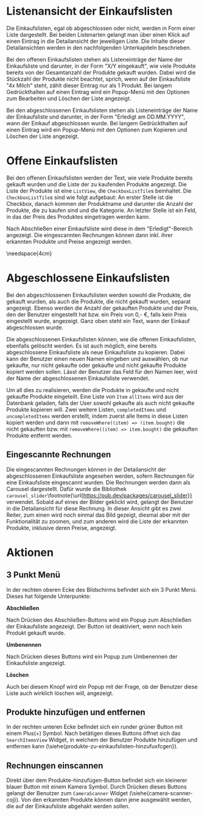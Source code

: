 # Listenansicht der Einkaufslisten

Die Einkaufslisten, egal ob abgeschlossen oder nicht, werden in Form einer Liste dargestellt.
Bei beiden Listenarten gelangt man über einen Klick auf einen Eintrag in die Detailansicht der jeweiligen
Liste. Die Inhalte dieser Detailansichten werden in den nachfolgenden Unterkapiteln beschrieben.

Bei den offenen Einkaufslisten stehen als Listeneinträge der Name der Einkaufsliste und darunter,
in der Form "X/Y eingekauft", wie viele Produkte bereits von der Gesamtanzahl der Produkte gekauft wurden.
Dabei wird die Stückzahl der Produkte nicht beachtet, sprich, wenn auf der Einkaufsliste "4x Milch" steht,
zählt dieser Eintrag nur als 1 Produkt. Bei langem Gedrückthalten auf einen Eintrag wird ein Popup-Menü mit
den Optionen zum Bearbeiten und Löschen der Liste angezeigt. 

Bei den abgeschlossenen Einkaufslisten stehen als Listeneinträge der Name der Einkaufsliste und darunter,
in der Form "Erledigt am DD.MM.YYYY", wann der Einkauf abgeschlossen wurde. Bei langem Gedrückthalten auf
einen Eintrag wird ein Popup-Menü mit den Optionen zum Kopieren und Löschen der Liste angezeigt. 

# Offene Einkaufslisten

Bei den offenen Einkaufslisten werden der Text, wie viele Produkte bereits gekauft wurden
und die Liste der zu kaufenden Produkte angezeigt. Die Liste der Produkte ist eine `ListView`, die `CheckboxListTile`s beinhaltet.
Die `CheckboxListTile`s sind wie folgt aufgebaut: An erster Stelle ist die Checkbox, danach kommen der Produktname und darunter die Anzahl der
Produkte, die zu kaufen sind und die Kategorie. An letzter Stelle ist ein Feld, in das der Preis des Produktes eingetragen werden kann.

Nach Abschließen einer Einkaufsliste wird diese in dem "Erledigt"-Bereich angezeigt. Die
eingescannten Rechnungen können dann inkl. ihrer erkannten Produkte und Preise angezeigt werden.

\needspace{4cm}
# Abgeschlossene Einkaufslisten

Bei den abgeschlossenen Einkaufslisten werden sowohl die Produkte, die gekauft wurden, als auch
die Produkte, die nicht gekauft wurden, separat angezeigt. Ebenso werden die Anzahl der gekauften
Produkte und der Preis, den der Benutzer eingestellt hat bzw. ein Preis von 0,- €, falls
kein Preis eingestellt wurde, angezeigt. Ganz oben steht ein Text, wann der Einkauf abgeschlossen
wurde. 

Die abgeschlossenen Einkaufslisten können, wie die offenen Einkaufslisten, ebenfalls gelöscht werden.
Es ist auch möglich, eine bereits abgeschlossene Einkaufsliste als neue Einkaufsliste zu kopieren.
Dabei kann der Benutzer einen neuen Namen eingeben und auswählen, ob nur gekaufte, nur nicht gekaufte
oder gekaufte und nicht gekaufte Produkte kopiert werden sollen. Lässt der Benutzer das
Feld für den Namen leer, wird der Name der abgeschlossenen Einkaufsliste verwendet.

Um all dies zu realisieren, werden die Produkte in gekaufte und nicht gekaufte Produkte eingeteilt.
Eine Liste von `Item` `allItems` wird aus der Datenbank geladen, falls der User sowohl gekaufte als auch
nicht gekaufte Produkte kopieren will. Zwei weitere Listen, `completedItems` und `uncompletedItems`
werden erstellt, indem zuerst alle Items in diese Listen kopiert werden und dann mit
`removeWhere((item) => !item.bought)` die nicht gekauften bzw. mit `removeWhere((item) => item.bought)`
die gekauften Produkte entfernt werden. 

## Eingescannte Rechnungen

Die eingescannten Rechnungen können in der Detailansicht der abgeschlossenen Einkaufsliste angesehen werden, sofern
Rechnungen für eine Einkaufsliste eingescannt wurden. Die Rechnungen werden dann als Carousel dargestellt. Dafür
wurde die Bibliothek `carousel_slider`\footnote{\url{https://pub.dev/packages/carousel_slider}} verwendet. Sobald
auf eines der Bilder geklickt wird, gelangt der Benutzer in die Detailansicht für diese Rechnung. In dieser Ansicht
gibt es zwei Reiter, zum einen wird noch einmal das Bild gezeigt, diesmal aber mit der Funktionalität zu zoomen, und
zum anderen wird die Liste der erkannten Produkte, inklusive deren Preise, angezeigt.

# Aktionen

## 3 Punkt Menü

In der rechten oberen Ecke des Bildschirms befindet sich ein 3 Punkt Menü. Dieses hat folgende Unterpunkte:

**Abschließen**

Nach Drücken des Abschließen-Buttons wird ein Popup zum Abschließen der Einkaufsliste angezeigt. Der Button ist
deaktiviert, wenn noch kein Produkt gekauft wurde.

**Umbenennen**

Nach Drücken dieses Buttons wird ein Popup zum Umbenennen der Einkaufsliste angezeigt.

**Löschen**

Auch bei diesem Knopf wird ein Popup mit der Frage, ob der Benutzer diese Liste auch wirklich löschen will, angezeigt.

## Produkte hinzufügen und entfernen

In der rechten unteren Ecke befindet sich ein runder grüner Button mit einem Plus(+) Symbol. Nach betätigen dieses
Buttons öffnet sich das `SearchItemsView` Widget, in welchem der Benutzer Produkte hinzufügen und entfernen kann
(\siehe{produkte-zu-einkaufslisten-hinzufuxfcgen}).

## Rechnungen einscannen

Direkt über dem Produkte-hinzufügen-Button befindet sich ein kleinerer blauer Button mit einem Kamera Symbol. 
Durch Drücken dieses Buttons gelangt der Benutzer zum `CameraScanner` Widget (\siehe{camera-scanner-coj}). Von den erkannten
Produkte können dann jene ausgewählt werden, die auf der Einkaufsliste abgehakt werden sollen.